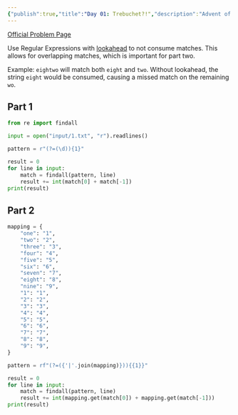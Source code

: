 ```yaml
---
{"publish":true,"title":"Day 01: Trebuchet?!","description":"Advent of Code 2023 Day 1 solutions","created":"Monday, January 29th 2024, 4:02:37 pm","modified":"Saturday, May 31st 2025, 10:14:37 am","cssclasses":"mado-heading"}
---
```



[Official Problem Page](https://adventofcode.com/2023/day/1)

Use Regular Expressions with [lookahead](https://www.regular-expressions.info/lookaround.html) to not consume matches. This allows for overlapping matches, which is important for part two.

Example: `eightwo` will match both `eight` and `two`. Without lookahead, the string `eight` would be consumed, causing a missed match on the remaining `wo`.

## Part 1

```python
from re import findall

input = open("input/1.txt", "r").readlines()

pattern = r"(?=(\d)){1}"

result = 0
for line in input:
    match = findall(pattern, line)
    result += int(match[0] + match[-1])
print(result)
```

## Part 2

```python
mapping = {
    "one": "1",
    "two": "2",
    "three": "3",
    "four": "4",
    "five": "5",
    "six": "6",
    "seven": "7",
    "eight": "8",
    "nine": "9",
    "1": "1",
    "2": "2",
    "3": "3",
    "4": "4",
    "5": "5",
    "6": "6",
    "7": "7",
    "8": "8",
    "9": "9",
}

pattern = rf"(?=({'|'.join(mapping)})){{1}}"

result = 0
for line in input:
    match = findall(pattern, line)
    result += int(mapping.get(match[0]) + mapping.get(match[-1]))
print(result)
```
